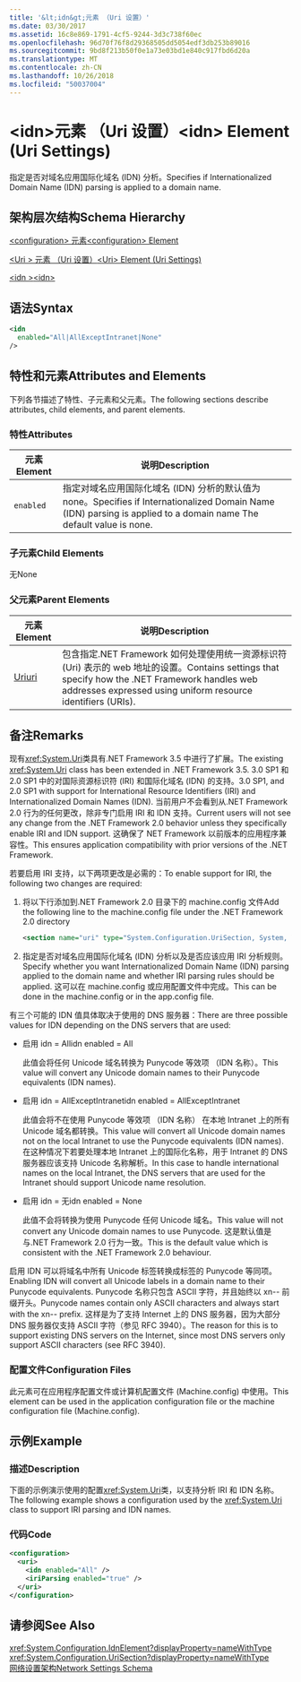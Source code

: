 ```yaml
---
title: '&lt;idn&gt;元素 （Uri 设置）'
ms.date: 03/30/2017
ms.assetid: 16c8e869-1791-4cf5-9244-3d3c738f60ec
ms.openlocfilehash: 96d70f76f8d29368505dd5054edf3db253b89016
ms.sourcegitcommit: 9bd8f213b50f0e1a73e03bd1e840c917fbd6d20a
ms.translationtype: MT
ms.contentlocale: zh-CN
ms.lasthandoff: 10/26/2018
ms.locfileid: "50037004"
---
```

# <a name="ltidngt-element-uri-settings"></a><span data-ttu-id="4873b-102">&lt;idn&gt;元素 （Uri 设置）</span><span class="sxs-lookup"><span data-stu-id="4873b-102">&lt;idn&gt; Element (Uri Settings)</span></span>
<span data-ttu-id="4873b-103">指定是否对域名应用国际化域名 (IDN) 分析。</span><span class="sxs-lookup"><span data-stu-id="4873b-103">Specifies if Internationalized Domain Name (IDN) parsing is applied to a domain name.</span></span>  
  
## <a name="schema-hierarchy"></a><span data-ttu-id="4873b-104">架构层次结构</span><span class="sxs-lookup"><span data-stu-id="4873b-104">Schema Hierarchy</span></span>  
 [<span data-ttu-id="4873b-105">\<configuration> 元素</span><span class="sxs-lookup"><span data-stu-id="4873b-105">\<configuration> Element</span></span>](../../../../../docs/framework/configure-apps/file-schema/configuration-element.md)  
  
 [<span data-ttu-id="4873b-106">\<Uri > 元素 （Uri 设置）</span><span class="sxs-lookup"><span data-stu-id="4873b-106">\<Uri> Element (Uri Settings)</span></span>](../../../../../docs/framework/configure-apps/file-schema/network/uri-element-uri-settings.md)  
  
 [<span data-ttu-id="4873b-107">\<idn ></span><span class="sxs-lookup"><span data-stu-id="4873b-107">\<idn></span></span>](../../../../../docs/framework/configure-apps/file-schema/network/idn-element-uri-settings.md)  
  
## <a name="syntax"></a><span data-ttu-id="4873b-108">语法</span><span class="sxs-lookup"><span data-stu-id="4873b-108">Syntax</span></span>  
  
```xml  
<idn  
  enabled="All|AllExceptIntranet|None"  
/>  
```  
  
## <a name="attributes-and-elements"></a><span data-ttu-id="4873b-109">特性和元素</span><span class="sxs-lookup"><span data-stu-id="4873b-109">Attributes and Elements</span></span>  
 <span data-ttu-id="4873b-110">下列各节描述了特性、子元素和父元素。</span><span class="sxs-lookup"><span data-stu-id="4873b-110">The following sections describe attributes, child elements, and parent elements.</span></span>  
  
### <a name="attributes"></a><span data-ttu-id="4873b-111">特性</span><span class="sxs-lookup"><span data-stu-id="4873b-111">Attributes</span></span>  
  
|<span data-ttu-id="4873b-112">**元素**</span><span class="sxs-lookup"><span data-stu-id="4873b-112">**Element**</span></span>|<span data-ttu-id="4873b-113">**说明**</span><span class="sxs-lookup"><span data-stu-id="4873b-113">**Description**</span></span>|  
|-----------------|---------------------|  
|`enabled`|<span data-ttu-id="4873b-114">指定对域名应用国际化域名 (IDN) 分析的默认值为 none。</span><span class="sxs-lookup"><span data-stu-id="4873b-114">Specifies if Internationalized Domain Name (IDN) parsing is applied to a domain name The default value is none.</span></span>|  
  
### <a name="child-elements"></a><span data-ttu-id="4873b-115">子元素</span><span class="sxs-lookup"><span data-stu-id="4873b-115">Child Elements</span></span>  
 <span data-ttu-id="4873b-116">无</span><span class="sxs-lookup"><span data-stu-id="4873b-116">None</span></span>  
  
### <a name="parent-elements"></a><span data-ttu-id="4873b-117">父元素</span><span class="sxs-lookup"><span data-stu-id="4873b-117">Parent Elements</span></span>  
  
|<span data-ttu-id="4873b-118">**元素**</span><span class="sxs-lookup"><span data-stu-id="4873b-118">**Element**</span></span>|<span data-ttu-id="4873b-119">**说明**</span><span class="sxs-lookup"><span data-stu-id="4873b-119">**Description**</span></span>|  
|-----------------|---------------------|  
|[<span data-ttu-id="4873b-120">Uri</span><span class="sxs-lookup"><span data-stu-id="4873b-120">uri</span></span>](../../../../../docs/framework/configure-apps/file-schema/network/uri-element-uri-settings.md)|<span data-ttu-id="4873b-121">包含指定.NET Framework 如何处理使用统一资源标识符 (Uri) 表示的 web 地址的设置。</span><span class="sxs-lookup"><span data-stu-id="4873b-121">Contains settings that specify how the .NET Framework handles web addresses expressed using uniform resource identifiers (URIs).</span></span>|  
  
## <a name="remarks"></a><span data-ttu-id="4873b-122">备注</span><span class="sxs-lookup"><span data-stu-id="4873b-122">Remarks</span></span>  
 <span data-ttu-id="4873b-123">现有<xref:System.Uri>类具有.NET Framework 3.5 中进行了扩展。</span><span class="sxs-lookup"><span data-stu-id="4873b-123">The existing <xref:System.Uri> class has been extended in .NET Framework 3.5.</span></span> <span data-ttu-id="4873b-124">3.0 SP1 和 2.0 SP1 中的对国际资源标识符 (IRI) 和国际化域名 (IDN) 的支持。</span><span class="sxs-lookup"><span data-stu-id="4873b-124">3.0 SP1, and 2.0 SP1 with support for International Resource Identifiers (IRI) and Internationalized Domain Names (IDN).</span></span> <span data-ttu-id="4873b-125">当前用户不会看到从.NET Framework 2.0 行为的任何更改，除非专门启用 IRI 和 IDN 支持。</span><span class="sxs-lookup"><span data-stu-id="4873b-125">Current users will not see any change from the .NET Framework 2.0 behavior unless they specifically enable IRI and IDN support.</span></span> <span data-ttu-id="4873b-126">这确保了 NET Framework 以前版本的应用程序兼容性。</span><span class="sxs-lookup"><span data-stu-id="4873b-126">This ensures application compatibility with prior versions of the .NET Framework.</span></span>  
  
 <span data-ttu-id="4873b-127">若要启用 IRI 支持，以下两项更改是必需的：</span><span class="sxs-lookup"><span data-stu-id="4873b-127">To enable support for IRI, the following two changes are required:</span></span>  
  
1.  <span data-ttu-id="4873b-128">将以下行添加到.NET Framework 2.0 目录下的 machine.config 文件</span><span class="sxs-lookup"><span data-stu-id="4873b-128">Add the following line to the machine.config file under the .NET Framework 2.0 directory</span></span>  
  
    ```xml  
    <section name="uri" type="System.Configuration.UriSection, System, Version=2.0.0.0, Culture=neutral, PublicKeyToken=b77a5c561934e089" />  
    ```  
  
2.  <span data-ttu-id="4873b-129">指定是否对域名应用国际化域名 (IDN) 分析以及是否应该应用 IRI 分析规则。</span><span class="sxs-lookup"><span data-stu-id="4873b-129">Specify whether you want Internationalized Domain Name (IDN) parsing applied to the domain name and whether IRI parsing rules should be applied.</span></span> <span data-ttu-id="4873b-130">这可以在 machine.config 或应用配置文件中完成。</span><span class="sxs-lookup"><span data-stu-id="4873b-130">This can be done in the machine.config or in the app.config file.</span></span>  
  
 <span data-ttu-id="4873b-131">有三个可能的 IDN 值具体取决于使用的 DNS 服务器：</span><span class="sxs-lookup"><span data-stu-id="4873b-131">There are three possible values for IDN depending on the DNS servers that are used:</span></span>  
  
-   <span data-ttu-id="4873b-132">启用 idn = All</span><span class="sxs-lookup"><span data-stu-id="4873b-132">idn enabled = All</span></span>  
  
     <span data-ttu-id="4873b-133">此值会将任何 Unicode 域名转换为 Punycode 等效项 （IDN 名称）。</span><span class="sxs-lookup"><span data-stu-id="4873b-133">This value will convert any Unicode domain names to their Punycode equivalents (IDN names).</span></span>  
  
-   <span data-ttu-id="4873b-134">启用 idn = AllExceptIntranet</span><span class="sxs-lookup"><span data-stu-id="4873b-134">idn enabled = AllExceptIntranet</span></span>  
  
     <span data-ttu-id="4873b-135">此值会将不在使用 Punycode 等效项 （IDN 名称） 在本地 Intranet 上的所有 Unicode 域名都转换。</span><span class="sxs-lookup"><span data-stu-id="4873b-135">This value will convert all Unicode domain names not on the local Intranet to use the Punycode equivalents (IDN names).</span></span> <span data-ttu-id="4873b-136">在这种情况下若要处理本地 Intranet 上的国际化名称，用于 Intranet 的 DNS 服务器应该支持 Unicode 名称解析。</span><span class="sxs-lookup"><span data-stu-id="4873b-136">In this case to handle international names on the local Intranet, the DNS servers that are used for the Intranet should support Unicode name resolution.</span></span>  
  
-   <span data-ttu-id="4873b-137">启用 idn = 无</span><span class="sxs-lookup"><span data-stu-id="4873b-137">idn enabled = None</span></span>  
  
     <span data-ttu-id="4873b-138">此值不会将转换为使用 Punycode 任何 Unicode 域名。</span><span class="sxs-lookup"><span data-stu-id="4873b-138">This value will not convert any Unicode domain names to use Punycode.</span></span> <span data-ttu-id="4873b-139">这是默认值是与.NET Framework 2.0 行为一致。</span><span class="sxs-lookup"><span data-stu-id="4873b-139">This is the default value which is consistent with the .NET Framework 2.0 behaviour.</span></span>  
  
 <span data-ttu-id="4873b-140">启用 IDN 可以将域名中所有 Unicode 标签转换成标签的 Punycode 等同项。</span><span class="sxs-lookup"><span data-stu-id="4873b-140">Enabling IDN will convert all Unicode labels in a domain name to their Punycode equivalents.</span></span> <span data-ttu-id="4873b-141">Punycode 名称只包含 ASCII 字符，并且始终以 xn-- 前缀开头。</span><span class="sxs-lookup"><span data-stu-id="4873b-141">Punycode names contain only ASCII characters and always start with the xn-- prefix.</span></span> <span data-ttu-id="4873b-142">这样是为了支持 Internet 上的 DNS 服务器，因为大部分 DNS 服务器仅支持 ASCII 字符（参见 RFC 3940）。</span><span class="sxs-lookup"><span data-stu-id="4873b-142">The reason for this is to support existing DNS servers on the Internet, since most DNS servers only support ASCII characters (see RFC 3940).</span></span>  
  
### <a name="configuration-files"></a><span data-ttu-id="4873b-143">配置文件</span><span class="sxs-lookup"><span data-stu-id="4873b-143">Configuration Files</span></span>  
 <span data-ttu-id="4873b-144">此元素可在应用程序配置文件或计算机配置文件 (Machine.config) 中使用。</span><span class="sxs-lookup"><span data-stu-id="4873b-144">This element can be used in the application configuration file or the machine configuration file (Machine.config).</span></span>  
  
## <a name="example"></a><span data-ttu-id="4873b-145">示例</span><span class="sxs-lookup"><span data-stu-id="4873b-145">Example</span></span>  
  
### <a name="description"></a><span data-ttu-id="4873b-146">描述</span><span class="sxs-lookup"><span data-stu-id="4873b-146">Description</span></span>  
 <span data-ttu-id="4873b-147">下面的示例演示使用的配置<xref:System.Uri>类，以支持分析 IRI 和 IDN 名称。</span><span class="sxs-lookup"><span data-stu-id="4873b-147">The following example shows a configuration used by the <xref:System.Uri> class to support IRI parsing and IDN names.</span></span>  
  
### <a name="code"></a><span data-ttu-id="4873b-148">代码</span><span class="sxs-lookup"><span data-stu-id="4873b-148">Code</span></span>  
  
```xml  
<configuration>  
  <uri>  
    <idn enabled="All" />  
    <iriParsing enabled="true" />  
  </uri>  
</configuration>  
```  
  
## <a name="see-also"></a><span data-ttu-id="4873b-149">请参阅</span><span class="sxs-lookup"><span data-stu-id="4873b-149">See Also</span></span>  
 <xref:System.Configuration.IdnElement?displayProperty=nameWithType>  
 <xref:System.Configuration.UriSection?displayProperty=nameWithType>  
 [<span data-ttu-id="4873b-150">网络设置架构</span><span class="sxs-lookup"><span data-stu-id="4873b-150">Network Settings Schema</span></span>](../../../../../docs/framework/configure-apps/file-schema/network/index.md)
